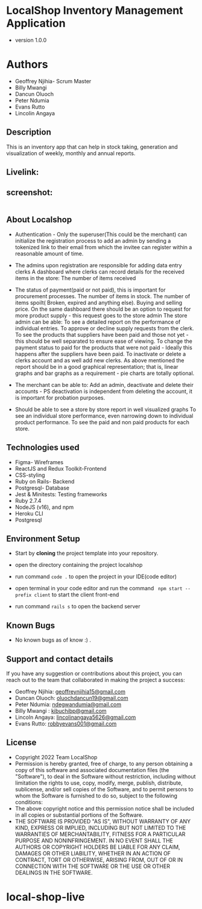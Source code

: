 # LocalShop Inventory Management Application
- version 1.0.0

# Authors
- Geoffrey Njihia- Scrum Master
- Billy Mwangi
- Dancun Oluoch
- Peter Ndumia
- Evans Rutto
- Lincolin Angaya

## Description

This is an inventory app that can help in stock taking, generation and visualization of weekly, monthly and annual reports.

## Livelink:


## screenshot:

<img src="./client/public/Localshop.png" alt="">

## About Localshop

- Authentication - Only the superuser(This could be the merchant) can initialize the registration process to add an admin by sending a tokenized link to their email from which the invitee can register within a reasonable amount of time.

- The admins upon registration are responsible for adding data entry clerks
A dashboard where clerks can record details for the received items in the store:
The number of items received
- The status of payment(paid or not paid), this is important for procurement processes.
The number of items in stock.
The number of items spoilt( Broken, expired and anything else).
Buying and selling price.
On the same dashboard there should be an option to request for more product supply - this request goes to the store admin
The store admin can be able:
To see a detailed report on the performance of individual entries.
To approve or decline supply requests from the clerk.
To see the products that suppliers have been paid and those not yet - this should be well separated to ensure ease of viewing.
To change the payment status to paid for the products that were not paid - Ideally this happens after the suppliers have been paid.
To inactivate or delete a clerks account and as well add new clerks.
As above mentioned the report should be in a good graphical representation; that is, linear graphs and bar graphs as a requirement - pie charts are totally optional.
- The merchant can be able to:
Add an admin, deactivate and delete their accounts - PS deactivation is independent from deleting the account, it is important for probation purposes.
- Should be able to see a store by store report in well visualized graphs
To see an individual store performance, even narrowing down to individual product performance.
To see the paid and non paid products for each store.

## Technologies used
- Figma- Wireframes
- ReactJS and Redux Toolkit-Frontend
- CSS-styling
- Ruby on Rails- Backend
- Postgresql- Database
- Jest & Minitests: Testing frameworks
- Ruby 2.7.4
- NodeJS (v16), and npm
- Heroku CLI
- Postgresql


## Environment Setup

- Start by **cloning**  the project template into your repository.

- open the directory containing the project localshop

- run command 
`code .` 
to open the project in your IDE(code editor)

- open terminal in your code editor and run the command
 ``` npm start --prefix client```
 to start the client front-end


-  run command
  ```rails s```
  to open the backend server 


## Known Bugs

- No known bugs as of know :) .

## Support and contact details

If you have any suggestion or contributions about this project, you can reach out to the team that collaborated in making the project a success:
- Geoffrey Njihia: geoffreynjihia15@gmail.com
- Duncan Oluoch: oluochdancun19@gmail.com
- Peter Ndumia: ndegwandumia@gmail.com
- Billy Mwangi : kibuchibp@gmail.com
- Lincoln Angaya: lincolinangaya5626@gmail.com
- Evans Rutto: robbyevans001@gmail.com

## License
- Copyright 2022 Team LocalShop
- Permission is hereby granted, free of charge, to any person obtaining a copy of this software and associated documentation files (the "Software"), to deal in the Software without restriction, including without limitation the rights to use, copy, modify, merge, publish, distribute, sublicense, and/or sell copies of the Software, and to permit persons to whom the Software is furnished to do so, subject to the following conditions:
- The above copyright notice and this permission notice shall be included in all copies or substantial portions of the Software.
- THE SOFTWARE IS PROVIDED "AS IS", WITHOUT WARRANTY OF ANY KIND, EXPRESS OR IMPLIED, INCLUDING BUT NOT LIMITED TO THE WARRANTIES OF MERCHANTABILITY, FITNESS FOR A PARTICULAR PURPOSE AND NONINFRINGEMENT. IN NO EVENT SHALL THE AUTHORS OR COPYRIGHT HOLDERS BE
LIABLE FOR ANY CLAIM, DAMAGES OR OTHER LIABILITY, WHETHER IN AN ACTION OF CONTRACT, TORT OR OTHERWISE, ARISING FROM, OUT OF OR IN CONNECTION WITH THE SOFTWARE OR THE USE OR OTHER DEALINGS IN THE SOFTWARE.




# local-shop-live
